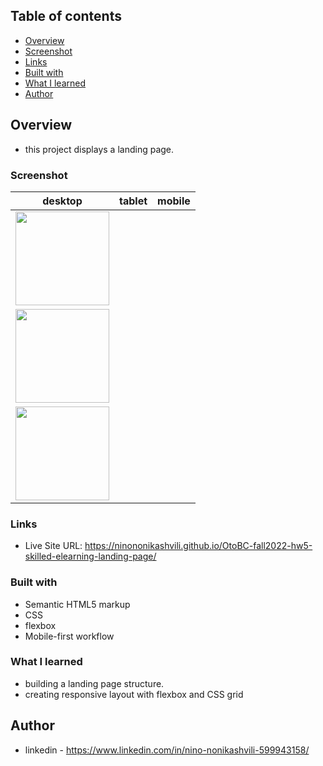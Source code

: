 ## Table of contents

  - [Overview](#overview)
  - [Screenshot](#screenshot)
  - [Links](#links)
  - [Built with](#built-with)
  - [What I learned](#what-i-learned)
  - [Author](#author)


## Overview
- this project displays a landing page.

### Screenshot

desktop              | tablet                 | mobile
:-----------------:  | :---------------------: |:---------------| 
<img src="https://user-images.githubusercontent.com/61002720/200697269-0da7b192-12d2-4b81-9346-a5d14d520b42.png" width="150px" display="inline-block"/> | 
<img src="https://user-images.githubusercontent.com/61002720/200697403-961ffbc8-6be6-4cad-96b9-c40306bbe9b7.png" width="150px" display="inline-block" /> |
<img src="https://user-images.githubusercontent.com/61002720/200697059-d47f9890-b91f-4ef1-88c9-df6fd8efd7cd.png" width="150px" display="inline-block" /> |




### Links

- Live Site URL: https://ninononikashvili.github.io/OtoBC-fall2022-hw5-skilled-elearning-landing-page/


### Built with

- Semantic HTML5 markup
- CSS 
- flexbox
- Mobile-first workflow

### What I learned

- building a landing page structure.
- creating responsive layout with flexbox and CSS grid


## Author

- linkedin - https://www.linkedin.com/in/nino-nonikashvili-599943158/
